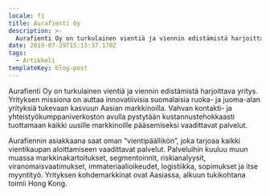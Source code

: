 ```yaml
---
locale: fi
title: Aurafienti Oy
description: >-
  Aurafienti Oy on turkulainen vientiä ja viennin edistämistä harjoittava yritys. Yrityksen missiona on auttaa innovatiivisia suomalaisia ruoka- ja juoma-alan yrityksiä tukevaan kasvuun Aasian markkinoilla.
date: 2019-07-29T15:13:37.170Z
tags:
  - Artikkeli
templateKey: blog-post
---
```


Aurafienti Oy on turkulainen vientiä ja viennin edistämistä harjoittava yritys. Yrityksen missiona on auttaa innovatiivisia suomalaisia ruoka- ja juoma-alan yrityksiä tukevaan kasvuun Aasian markkinoilla. Vahvan kontakti- ja yhteistyökumppaniverkoston avulla pystytään kustannustehokkaasti tuottamaan kaikki uusille markkinoille pääsemiseksi vaadittavat palvelut.

Aurafiennin asiakkaana saat oman “vientipäällikön”, joka tarjoaa kaikki vientikaupan aloittamiseen vaadittavat palvelut. Palveluihin kuuluu muun muassa markkinakartoitukset, segmentoinnit, riskianalyysit, viranomaisvaatimukset, immateriaalioikeudet, logistiikka, sopimukset ja itse myyntityö. Yrityksen kohdemarkkinat ovat Aasiassa, alkuun tukikohtana toimii Hong Kong.

